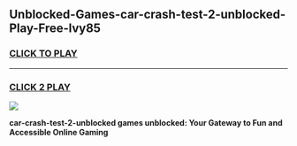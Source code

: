 
## Unblocked-Games-car-crash-test-2-unblocked-Play-Free-lvy85
<h3>
<a href="https://premium76.site?title=car-crash-test-2-unblocked&ref=18A1">CLICK TO PLAY</a></h3>
<hr>

<h3>
<a href="https://premium76.site?title=car-crash-test-2-unblocked&ref=18A1">CLICK 2 PLAY</a>
  
</h3>

<a href="https://premium76.site?title=car-crash-test-2-unblocked&ref=18A1"><img src="https://clearcache.store/games.png"></a>


**car-crash-test-2-unblocked games unblocked: Your Gateway to Fun and Accessible Online Gaming**

